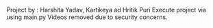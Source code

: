 Project by : Harshita Yadav, Kartikeya ad Hritik Puri
Execute project via using main.py
Videos removed due to security concerns.
